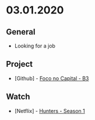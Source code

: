 # 03.01.2020

## General

- Looking for a job

## Project

- \[Github\] - [Foco no Capital - B3](https://github.com/org-descco/foconocapital.github.io)

## Watch

- \[Netflix\] - [Hunters - Season 1](https://www.themoviedb.org/tv/79622-hunters/season/1)
